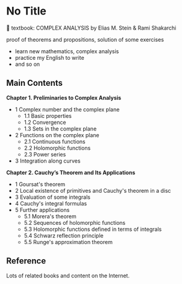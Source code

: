 # No Title

:book: textbook: COMPLEX ANALYSIS by Elias M. Stein & Rami Shakarchi

proof of theorems and propositions, solution of some exercises

- learn new mathematics, complex analysis
- practice my English to write
- and so on

## Main Contents

**Chapter 1. Preliminaries to Complex Analysis**
- 1 Complex number and the complex plane
  - 1.1 Basic properties
  - 1.2 Convergence
  - 1.3 Sets in the complex plane
- 2 Functions on the complex plane
  - 2.1 Continuous functions
  - 2.2 Holomorphic functions
  - 2.3 Power series
- 3 Integration along curves

**Chapter 2. Cauchy’s Theorem and Its Applications**
- 1 Goursat's theorem
- 2 Local existence of primitives and Cauchy's theorem in a disc
- 3 Evaluation of some integrals
- 4 Cauchy's integral formulas
- 5 Further applications
  - 5.1 Morera's theorem
  - 5.2 Sequences of holomorphic functions
  - 5.3 Holomorphic functions defined in terms of integrals
  - 5.4 Schwarz reflection principle
  - 5.5 Runge's approximation theorem

## Reference

Lots of related books and content on the Internet.
